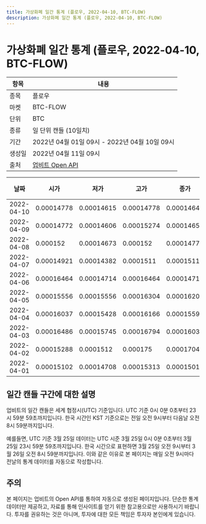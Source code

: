 ```yaml
---
title: 가상화폐 일간 통계 (플로우, 2022-04-10, BTC-FLOW)
description: 가상화폐 일간 통계 (플로우, 2022-04-10, BTC-FLOW)
---
```



가상화폐 일간 통계 (플로우, 2022-04-10, BTC-FLOW)
===

|항목|내용|
|--|--|
|종목|플로우|
|마켓|BTC-FLOW|
|단위|BTC|
|종류|일 단위 캔들 (10일치)|
|기간|2022년 04월 01일 09시 - 2022년 04월 10일 09시|
|생성일|2022년 04월 11일 09시|
|출처|[업비트 Open API](https://docs.upbit.com)|


|날짜|시가|저가|고가|종가|비고|
|--|--|--|--|--|--|
|2022-04-10|0.00014778|0.00014615|0.00014778|0.00014645|    |
|2022-04-09|0.00014772|0.00014606|0.00015274|0.00014656|    |
|2022-04-08|0.000152|0.00014673|0.000152|0.00014772|    |
|2022-04-07|0.00014921|0.00014382|0.0001511|0.0001511|    |
|2022-04-06|0.00016464|0.00014714|0.00016464|0.00014714|    |
|2022-04-05|0.00015556|0.00015556|0.00016304|0.00016201|    |
|2022-04-04|0.00016037|0.00015428|0.00016166|0.00015593|    |
|2022-04-03|0.00016486|0.00015745|0.00016794|0.00016037|    |
|2022-04-02|0.00015288|0.0001512|0.000175|0.00017048|    |
|2022-04-01|0.00015102|0.00014708|0.00015313|0.0001501|    |


일간 캔들 구간에 대한 설명
---


업비트의 일간 캔들은 세계 협정시(UTC) 기준입니다. 
UTC 기준 0시 0분 0초부터 23시 59분 59초까지입니다. 
한국 시간인 KST 기준으로는 전일 오전 9시부터 다음날 오전 8시 59분까지입니다. 


예를들면, UTC 기준 3월 25일 데이터는 UTC 시준 3월 25일 0시 0분 0초부터 3월 25일 23시 59분 59초까지입니다. 
한국 시간으로 표현하면 3월 25일 오전 9시부터 3월 26일 오전 8시 59분까지입니다. 
이와 같은 이유로 본 페이지는 매일 오전 9시마다 전날의 통계 데이터를 자동으로 작성합니다. 


주의
---


본 페이지는 업비트의 Open API를 통하여 자동으로 생성된 페이지입니다. 
단순한 통계 데이터만 제공하고, 자료를 통해 인사이트를 얻기 위한 참고용으로만 사용하시기 바랍니다. 
투자를 권유하는 것은 아니며, 투자에 대한 모든 책임은 투자자 본인에게 있습니다. 
